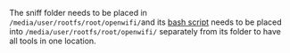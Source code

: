 <p>The sniff folder needs to be placed in <code>/media/user/rootfs/root/openwifi/</code>and its <a href="sniff.sh">bash script</a> needs to be placed into <code>/media/user/rootfs/root/openwifi/</code> separately from its folder to have all tools in one location.</p>
